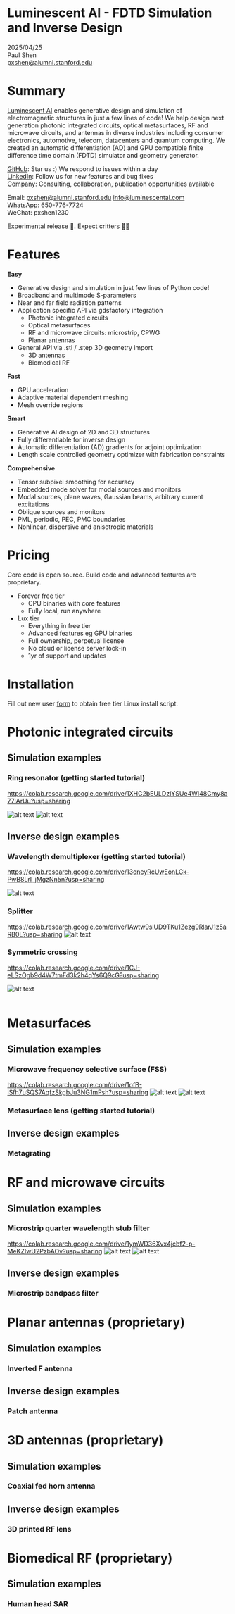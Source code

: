 # Luminescent AI - FDTD Simulation and Inverse Design

2025/04/25  
Paul Shen  
<pxshen@alumni.stanford.edu>  

# Summary

[Luminescent AI](https://luminescentai.com/) enables generative design and simulation of electromagnetic structures  in just a few lines of code! We help design next generation photonic integrated circuits, optical metasurfaces, RF and microwave circuits, and antennas in diverse industries including consumer electronics, automotive, telecom, datacenters and quantum computing. We created an automatic differentiation (AD) and GPU compatible finite difference time domain (FDTD) simulator and geometry generator.


[GitHub](https://github.com/paulxshen/Luminescent.jl): Star us :) We respond to issues within a day  
[LinkedIn](https://www.linkedin.com/company/luminescent-ai/about): Follow us for new features and bug fixes  
[Company](luminescentai.com): Consulting, collaboration, publication opportunities available  

Email: pxshen@alumni.stanford.edu info@luminescentai.com   
WhatsApp: 650-776-7724  
WeChat: pxshen1230  

Experimental release 🥼. Expect critters  🐛🐞

# Features
 
**Easy**
- Generative design and simulation in just few lines of Python code!
- Broadband and multimode S-parameters 
- Near and far field radiation patterns
- Application specific API via gdsfactory integration
    - Photonic integrated circuits 
    - Optical metasurfaces
    - RF and microwave circuits: microstrip, CPWG
    - Planar antennas
- General API via .stl / .step  3D geometry import
    - 3D antennas
    - Biomedical RF

**Fast**
- GPU acceleration
- Adaptive material dependent meshing 
- Mesh override regions

**Smart**
- Generative AI design of 2D and 3D structures
- Fully differentiable for inverse design
- Automatic differentiation (AD) gradients for adjoint optimization
- Length scale controlled geometry optimizer with fabrication constraints  

**Comprehensive**
- Tensor subpixel smoothing for accuracy
- Embedded mode solver for modal sources and monitors
- Modal sources, plane waves, Gaussian beams, arbitrary current excitations
- Oblique sources and monitors
- PML, periodic, PEC, PMC boundaries
- Nonlinear, dispersive and anisotropic materials

# Pricing
Core code is open source. Build code and advanced features are proprietary. 
- Forever free tier
    - CPU binaries with core features
    - Fully local, run anywhere
- Lux tier
    - Everything in free tier
    - Advanced features eg GPU binaries
    - Full ownership, perpetual license
    - No cloud or license server lock-in 
    - 1yr of support and updates

# Installation
Fill out new user [form](https://forms.gle/fP9wAkdJinT8t66w8) to obtain free tier Linux install script.

# Photonic integrated circuits
## Simulation examples
### Ring resonator (getting started tutorial)

https://colab.research.google.com/drive/1XHC2bEULDzIYSUe4WI48Cmy8a77lArUu?usp=sharing

![alt text](sim.gif)
![alt text](Figure_1-1.png)

## Inverse design examples
### Wavelength demultiplexer (getting started tutorial)
https://colab.research.google.com/drive/13oneyRcUwEonLCk-PwB8Lrl_jMgzNn5n?usp=sharing

![alt text](sim-3.gif)

### Splitter
https://colab.research.google.com/drive/1Awtw9slUD9TKu1Zezg9RlarJ1z5aRB0L?usp=sharing
![alt text](sim-6.gif)

### Symmetric crossing
https://colab.research.google.com/drive/1CJ-eLSzOgb9d4W7tmFd3k2h4qYs6Q9cG?usp=sharing

![alt text](sim-1.gif)
```python
```

# Metasurfaces
## Simulation examples
### Microwave frequency selective surface (FSS)
https://colab.research.google.com/drive/1ofB-iSfh7uSQS7AqfzSkgbJu3NG1mPsh?usp=sharing
![alt text](sim-7.gif)
![alt text](image-10.png)
### Metasurface lens (getting started tutorial)
## Inverse design examples
### Metagrating

# RF and microwave circuits
## Simulation examples
### Microstrip quarter wavelength stub filter
https://colab.research.google.com/drive/1ymWD36Xvx4jcbf2-p-MeKZIwU2PzbAOv?usp=sharing
![alt text](sim-8.gif)
![alt text](image-8.png)
## Inverse design examples
### Microstrip bandpass filter

# Planar antennas (proprietary)
## Simulation examples
### Inverted F antenna
## Inverse design examples
### Patch antenna

# 3D antennas (proprietary)
## Simulation examples
### Coaxial fed horn antenna
## Inverse design examples
### 3D printed RF lens

# Biomedical RF (proprietary)
## Simulation examples
### Human head SAR 